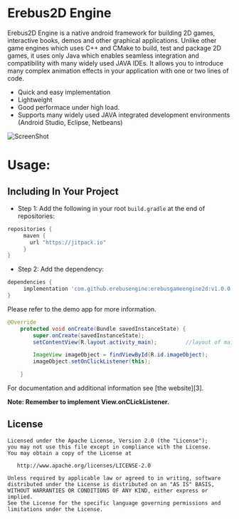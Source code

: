 Erebus2D Engine
==================

Erebus2D Engine is a native android framework for building 2D games, interactive books, demos and other graphical applications. 
Unlike other game engines which uses C++ and CMake to build, test and package 2D games, it uses only Java which enables seamless 
integration and compatibility with many widely used JAVA IDEs. It allows you to introduce many complex animation effects in your 
application with one or two lines of code.

 * Quick and easy implementation
 * Lightweight
 * Good performace under high load.
 * Supports many widely used JAVA integrated development environments (Android Studio, Eclipse, Netbeans)

 ![ScreenShot](https://raw.githubusercontent.com/ErebusEngine/ErebusGameEngine2D/blob/master/sample_image.PNG)


 Usage:
========

Including In Your Project
-------------------------

 -  Step 1: Add the following in your root `build.gradle` at the end of repositories:

 ```gradle
repositories {
      maven { 
        url "https://jitpack.io" 
      }
}
``` 
 -  Step 2: Add the dependency:

 ```gradle
dependencies {
      implementation 'com.github.erebusengine:erebusgameengine2d:v1.0.0'
}
``` 

Please refer to the demo app for more information.

```java
@Override
    protected void onCreate(Bundle savedInstanceState) {
        super.onCreate(savedInstanceState);
        setContentView(R.layout.activity_main);         //layout of main activity

        ImageView imageObject = findViewById(R.id.imageObject);
        imageObject.setOnClickListener(this);

    }
```

For documentation and additional information see [the website][3].

__Note: Remember to implement View.onCLickListener.__






License
-------

    Licensed under the Apache License, Version 2.0 (the "License");
    you may not use this file except in compliance with the License.
    You may obtain a copy of the License at

       http://www.apache.org/licenses/LICENSE-2.0

    Unless required by applicable law or agreed to in writing, software
    distributed under the License is distributed on an "AS IS" BASIS,
    WITHOUT WARRANTIES OR CONDITIONS OF ANY KIND, either express or implied.
    See the License for the specific language governing permissions and
    limitations under the License.

